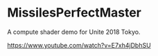 # MissilesPerfectMaster
A compute shader demo for Unite 2018 Tokyo.

https://www.youtube.com/watch?v=E7xh4jDbhSU